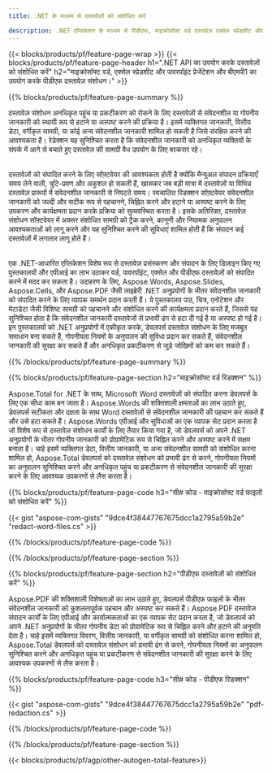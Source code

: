```yaml
---
title: .NET के माध्यम से दस्तावेज़ों को संशोधित करें 

description: .NET एप्लिकेशन के माध्यम से पीडीएफ, माइक्रोसॉफ्ट वर्ड दस्तावेज़ एक्सेल स्प्रेडशीट और पावरपॉइंट प्रेजेंटेशन डेटा को खोजें। C# कोड सूचीबद्ध
---
```


{{< blocks/products/pf/feature-page-wrap >}}
{{< blocks/products/pf/feature-page-header h1=".NET API का उपयोग करके दस्तावेज़ों को संशोधित करें" h2="माइक्रोसॉफ्ट वर्ड, एक्सेल स्प्रेडशीट और पावरपॉइंट प्रेजेंटेशन और बीएमपी1 का उपयोग करके पीडीएफ दस्तावेज़ संशोधन।" >}}

{{% blocks/products/pf/feature-page-summary %}}

दस्तावेज़ संशोधन अनधिकृत पहुंच या प्रकटीकरण को रोकने के लिए दस्तावेज़ों से संवेदनशील या गोपनीय जानकारी को स्थायी रूप से हटाने या अस्पष्ट करने की प्रक्रिया है। इसमें व्यक्तिगत जानकारी, वित्तीय डेटा, वर्गीकृत सामग्री, या कोई अन्य संवेदनशील जानकारी शामिल हो सकती है जिसे संरक्षित करने की आवश्यकता है। रेडेक्शन यह सुनिश्चित करता है कि संवेदनशील जानकारी को अनधिकृत व्यक्तियों के संपर्क में आने से बचाते हुए दस्तावेज़ की सामग्री वैध उपयोग के लिए बरकरार रहे। <br /><br />

दस्तावेज़ों को संपादित करने के लिए सॉफ़्टवेयर की आवश्यकता होती है क्योंकि मैन्युअल संपादन प्रक्रियाएँ समय लेने वाली, त्रुटि-प्रवण और अकुशल हो सकती हैं, खासकर जब बड़ी मात्रा में दस्तावेज़ों या विभिन्न दस्तावेज़ प्रारूपों में संवेदनशील जानकारी से निपटते समय। स्वचालित रिडक्शन सॉफ़्टवेयर संवेदनशील जानकारी को जल्दी और सटीक रूप से पहचानने, चिह्नित करने और हटाने या अस्पष्ट करने के लिए उपकरण और कार्यक्षमता प्रदान करके प्रक्रिया को सुव्यवस्थित करता है। इसके अतिरिक्त, दस्तावेज़ संशोधन सॉफ़्टवेयर में अक्सर संशोधित सामग्री को ट्रैक करने, कानूनी और नियामक अनुपालन आवश्यकताओं को लागू करने और यह सुनिश्चित करने की सुविधाएं शामिल होती हैं कि संपादन कई दस्तावेज़ों में लगातार लागू होते हैं।<br /><br />

एक .NET-आधारित एप्लिकेशन विशेष रूप से दस्तावेज़ प्रसंस्करण और संपादन के लिए डिज़ाइन किए गए पुस्तकालयों और एपीआई का लाभ उठाकर वर्ड, पावरपॉइंट, एक्सेल और पीडीएफ दस्तावेज़ों को संपादित करने में मदद कर सकता है। उदाहरण के लिए, Aspose.Words, Aspose.Slides, Aspose.Cells, और Aspose.PDF जैसी लाइब्रेरी .NET अनुप्रयोगों के भीतर संवेदनशील जानकारी को संपादित करने के लिए व्यापक समर्थन प्रदान करती हैं। ये पुस्तकालय पाठ, चित्र, एनोटेशन और मेटाडेटा जैसी विशिष्ट सामग्री को पहचानने और संशोधित करने की कार्यक्षमता प्रदान करते हैं, जिससे यह सुनिश्चित होता है कि संवेदनशील जानकारी दस्तावेजों से प्रभावी ढंग से हटा दी गई है या अस्पष्ट हो गई है। इन पुस्तकालयों को .NET अनुप्रयोगों में एकीकृत करके, डेवलपर्स दस्तावेज़ संशोधन के लिए मजबूत समाधान बना सकते हैं, गोपनीयता नियमों के अनुपालन की सुविधा प्रदान कर सकते हैं, संवेदनशील जानकारी की सुरक्षा कर सकते हैं और अनधिकृत प्रकटीकरण से जुड़े जोखिमों को कम कर सकते हैं।


{{% /blocks/products/pf/feature-page-summary  %}}

{{% blocks/products/pf/feature-page-section  h2="माइक्रोसॉफ्ट वर्ड रिडक्शन" %}}

Aspose.Total for .NET के साथ, Microsoft Word दस्तावेज़ों को संपादित करना डेवलपर्स के लिए एक सीधा काम बन जाता है। Aspose.Words की शक्तिशाली क्षमताओं का लाभ उठाते हुए, डेवलपर्स सटीकता और दक्षता के साथ Word दस्तावेज़ों से संवेदनशील जानकारी की पहचान कर सकते हैं और उसे हटा सकते हैं। Aspose.Words एपीआई और सुविधाओं का एक व्यापक सेट प्रदान करता है जो विशेष रूप से दस्तावेज़ संशोधन कार्यों के लिए तैयार किया गया है, जो डेवलपर्स को अपने .NET अनुप्रयोगों के भीतर गोपनीय जानकारी को प्रोग्रामेटिक रूप से चिह्नित करने और अस्पष्ट करने में सक्षम बनाता है। चाहे इसमें व्यक्तिगत डेटा, वित्तीय जानकारी, या अन्य संवेदनशील सामग्री को संशोधित करना शामिल हो, Aspose.Total डेवलपर्स को दस्तावेज़ संशोधन को प्रभावी ढंग से करने, गोपनीयता नियमों का अनुपालन सुनिश्चित करने और अनधिकृत पहुंच या प्रकटीकरण से संवेदनशील जानकारी की सुरक्षा करने के लिए आवश्यक उपकरणों से लैस करता है।

{{% blocks/products/pf/feature-page-code h3="सी# कोड - माइक्रोसॉफ्ट वर्ड फाइलों को संशोधित करें" %}}

{{< gist "aspose-com-gists" "9dce4f38447767675dcc1a2795a59b2e" "redact-word-files.cs" >}}

{{% /blocks/products/pf/feature-page-code  %}}

{{% /blocks/products/pf/feature-page-section %}}

{{% blocks/products/pf/feature-page-section  h2="पीडीएफ दस्तावेज़ों को संशोधित करें" %}}

Aspose.PDF की शक्तिशाली विशेषताओं का लाभ उठाते हुए, डेवलपर्स पीडीएफ फाइलों के भीतर संवेदनशील जानकारी को कुशलतापूर्वक पहचान और अस्पष्ट कर सकते हैं। Aspose.PDF दस्तावेज़ संपादन कार्यों के लिए एपीआई और कार्यात्मकताओं का एक व्यापक सेट प्रदान करता है, जो डेवलपर्स को अपने .NET अनुप्रयोगों के भीतर गोपनीय डेटा को प्रोग्रामेटिक रूप से चिह्नित करने और हटाने की अनुमति देता है। चाहे इसमें व्यक्तिगत विवरण, वित्तीय जानकारी, या वर्गीकृत सामग्री को संशोधित करना शामिल हो, Aspose.Total डेवलपर्स को दस्तावेज़ संशोधन को प्रभावी ढंग से करने, गोपनीयता नियमों का अनुपालन सुनिश्चित करने और अनधिकृत पहुंच या प्रकटीकरण से संवेदनशील जानकारी की सुरक्षा करने के लिए आवश्यक उपकरणों से लैस करता है।

{{% blocks/products/pf/feature-page-code h3="सी# कोड - पीडीएफ रिडक्शन" %}}

{{< gist "aspose-com-gists" "9dce4f38447767675dcc1a2795a59b2e" "pdf-redaction.cs" >}}

{{% /blocks/products/pf/feature-page-code  %}}

{{% /blocks/products/pf/feature-page-section %}}

{{< blocks/products/pf/agp/other-autogen-total-feature>}}